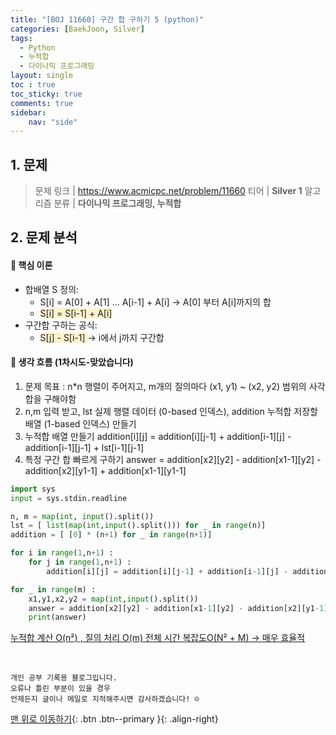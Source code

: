```yaml
---
title: "[BOJ 11660] 구간 합 구하기 5 (python)"
categories: [BaekJoon, Silver]
tags:
  - Python
  - 누적합
  - 다이나믹 프로그래밍
layout: single
toc : true
toc_sticky: true
comments: true
sidebar:
    nav: "side"
---
```


## 1. 문제
> 문제 링크 | <https://www.acmicpc.net/problem/11660>
> 티어 | **Silver 1**
> 알고리즘 분류 | **다이나믹 프로그래밍, 누적합**

## 2. 문제 분석
#### 🐾 핵심 이론
- 합배열 S 정의:
    - S[i] = A[0] + A[1] ... A[i-1] + A[i]  -> A[0] 부터 A[i]까지의 합
    - <span style="background-color: #fff3cd"> S[i] = S[i-1] + A[i] </span> 
- 구간합 구하는 공식:
    - <span style="background-color: #fff3cd"> S[j] - S[i-1] </span> -> i에서 j까지 구간합

#### 🐾 생각 흐름 (1차시도-맞았습니다) 
1. 문제 목표 : 
n*n  행렬이 주어지고, m개의 질의마다 (x1, y1) ~ (x2, y2) 범위의 사각합을 구해야함
2. n,m 입력 받고, lst 실제 행렬 데이터 (0-based 인덱스), addition 누적합 저장할 배열 (1-based 인덱스) 만들기
3. 누적합 배열 만들기
addition[i][j] = addition[i][j-1] + addition[i-1][j] - addition[i-1][j-1] + lst[i-1][j-1]
4. 특정 구간 합 빠르게 구하기
answer = addition[x2][y2] - addition[x1-1][y2] - addition[x2][y1-1] + addition[x1-1][y1-1]


```python
import sys
input = sys.stdin.readline

n, m = map(int, input().split())
lst = [ list(map(int,input().split())) for _ in range(n)]
addition = [ [0] * (n+1) for _ in range(n+1)]

for i in range(1,n+1) :
    for j in range(1,n+1) :
        addition[i][j] = addition[i][j-1] + addition[i-1][j] - addition[i-1][j-1] + lst[i-1][j-1]

for _ in range(m) :
    x1,y1,x2,y2 = map(int,input().split())
    answer = addition[x2][y2] - addition[x1-1][y2] - addition[x2][y1-1] + addition[x1-1][y1-1]
    print(answer)
```
<u> 누적합 계산 O(n²) , 질의 처리 O(m) 
 전체 시간 복잡도O(N² + M) → 매우 효율적  </u> 



<br>

    개인 공부 기록용 블로그입니다.
    오류나 틀린 부분이 있을 경우 
    언제든지 글이나 메일로 지적해주시면 감사하겠습니다! ☺

[맨 위로 이동하기](#){: .btn .btn--primary }{: .align-right}